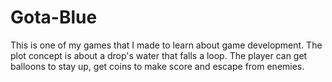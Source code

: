 # Gota-Blue
This is one of my games that I made to learn about game development. The plot concept is about a drop's water that falls a loop. The player can get balloons to stay up, get coins to make score and escape from enemies.
